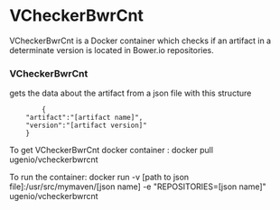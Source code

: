 # VCheckerBwrCnt


VCheckerBwrCnt is a Docker container which checks if an artifact in a determinate version is located in Bower.io repositories. 

### VCheckerBwrCnt 
gets the data about the artifact from a json file with this structure

            {
		"artifact":"[artifact name]",
		"version":"[artifact version]"
	    }

 To get VCheckerBwrCnt docker container : docker pull ugenio/vcheckerbwrcnt
 
 To run the container: docker run -v [path to json file]:/usr/src/mymaven/[json name] -e "REPOSITORIES=[json name]" ugenio/vcheckerbwrcnt

